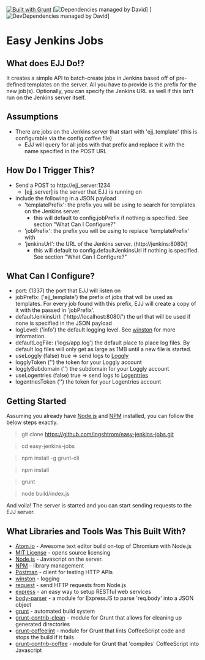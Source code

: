 [![Built with Grunt](https://cdn.gruntjs.com/builtwith.png)](http://gruntjs.com/)
[![Dependencies managed by David](https://david-dm.org/ingshtrom/easy-jenkins-jobs.png)]
[![DevDependencies managed by David](https://david-dm.org/ingshtrom/easy-jenkins-jobs/dev-status.svg)]

Easy Jenkins Jobs
=================

What does EJJ Do!?
------------------
It creates a simple API to batch-create jobs in Jenkins based off of pre-defined templates on the server.  All you have to provide is the prefix for the new job(s). Optionally, you can specify the Jenkins URL as well if this isn't run on the Jenkins server itself.

Assumptions
-----------
- There are jobs on the Jenkins server that start with 'ejj_template' (this is configurable via the config.coffee file)
  - EJJ will query for all jobs with that prefix and replace it with the name specified in the POST URL


How Do I Trigger This?
--------------------
- Send a POST to http://ejj_server:1234
  - [ejj_server] is the server that EJJ is running on
- include the following in a JSON payload
  - 'templatePrefix': the prefix you will be using to search for templates on the Jenkins server.
    - this will default to config.jobPrefix if nothing is specified.  See section "What Can I Configure?"
  - 'jobPrefix': the prefix you will be using to replace 'templatePrefix' with
  - 'jenkinsUrl': the URL of the Jenkins server.  (http://jenkins:8080/)
    - this will default to config.defaultJenkinsUrl if nothing is specified.  See section "What Can I Configure?"

What Can I Configure?
---------------------
- port: (1337) the port that EJJ will listen on
- jobPrefix: ('ejj_template') the prefix of jobs that will be used as templates.  For every job found with this prefix, EJJ will create a copy of it with the passed in 'jobPrefix'.
- defaultJenkinsUrl: ('http://localhost:8080/') the url that will be used if none is specified in the JSON payload
- logLevel: ('info') the default logging level.  See [winston](https://github.com/flatiron/winston) for more information.
- defaultLogFile: ('logs/app.log') the default place to place log files.  By default log files will only get as large as 1MB until a new file is started.
- useLoggly (false) true => send logs to [Loggly](https://www.loggly.com/)
- logglyToken ('') the token for your Loggly account
- logglySubdomain ('') the subdomain for your Loggly account
- useLogentries (false) true => send logs to [Logentries](https://logentries.com/)
- logentriesToken ('') the token for your Logentries account

Getting Started
---------------
Assuming you already have [Node.js](http://nodejs.org/) and [NPM](https://www.npmjs.org/) installed, you can follow the below steps exactly.

  > git clone https://github.com/ingshtrom/easy-jenkins-jobs.git

  > cd easy-jenkins-jobs

  > npm install -g grunt-cli

  > npm install

  > grunt

  > node build/index.js

And voila! The server is started and you can start sending requests to the EJJ server.

What Libraries and Tools Was This Built With?
-------------------------------------------
- [Atom.io](https://atom.io/) - Awesome text editor build on-top of Chromium with Node.js
- [MIT License](http://opensource.org/licenses/MIT) - opens source licensing
- [Node.js](http://nodejs.org/) - Javascript on the server.
- [NPM](https://www.npmjs.org/) - library management
- [Postman](http://www.getpostman.com/) - client for testing HTTP APIs
- [winston](https://github.com/flatiron/winston) - logging
- [request](https://github.com/mikeal/request) - send HTTP requests from Node.js
- [express](https://github.com/visionmedia/express) - an easy way to setup RESTful web services
- [body-parser](https://github.com/expressjs/body-parser) - a module for ExpressJS to parse 'req.body' into a JSON object
- [grunt](http://gruntjs.com/) - automated build system
- [grunt-contrib-clean](https://github.com/gruntjs/grunt-contrib-clean) - module for Grunt that allows for cleaning up generated directories
- [grunt-coffeelint](https://github.com/vojtajina/grunt-coffeelint) - module for Grunt that lints CoffeeScript code and stops the build if it fails
- [grunt-contrib-coffee](https://github.com/gruntjs/grunt-contrib-coffee) - module for Grunt that 'compiles' CoffeeScript into Javascript
